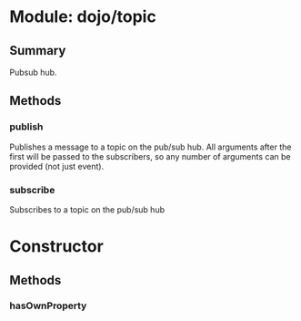 # Module: dojo/topic

## Summary

Pubsub hub.
## Methods

### publish
Publishes a message to a topic on the pub/sub hub. All arguments after
the first will be passed to the subscribers, so any number of arguments
can be provided (not just event).

### subscribe
Subscribes to a topic on the pub/sub hub

# Constructor

## Methods

### hasOwnProperty


